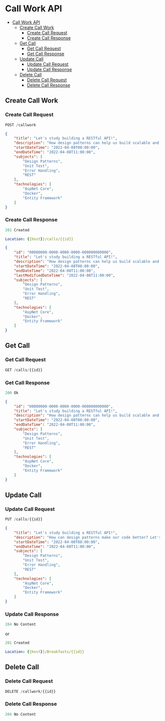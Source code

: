 # Call Work API

- [Call Work API](#call-work-api)
  - [Create Call Work](#create-call-work)
    - [Create Call Request](#create-call-request)
    - [Create Call Response](#create-call-response)
  - [Get Call](#get-call)
    - [Get Call Request](#get-call-request)
    - [Get Call Response](#get-call-response)
  - [Update Call](#update-call)
    - [Update Call Request](#update-call-request)
    - [Update Call Response](#update-call-response)
  - [Delete Call](#delete-call)
    - [Delete Call Request](#delete-call-request)
    - [Delete Call Response](#delete-call-response)

## Create Call Work

### Create Call Request

```js
POST /callwork
```

```json
{
    "title": "Let's study building a RESTful API!",
    "description": "How design patterns can help us build scalable and testable software!",
    "startDateTime": "2022-04-08T08:00:00",
    "endDateTime": "2022-04-08T11:00:00",
    "subjects": [
        "Design Patterns",
        "Unit Test",
        "Error Handling",
        "REST"
    ],
    "technologies": [
        "AspNet Core",
        "Docker",
        "Entity Framework"
    ]
}
```

### Create Call Response

```js
201 Created
```

```yml
Location: {{host}}/calls/{{id}}
```

```json
{
    "id": "00000000-0000-0000-0000-000000000000",
    "title": "Let's study building a RESTful API!",
    "description": "How design patterns can help us build scalable and testable software!",
    "startDateTime": "2022-04-08T08:00:00",
    "endDateTime": "2022-04-08T11:00:00",
    "lastModifiedDateTime": "2022-04-08T11:00:00",
    "subjects": [
        "Design Patterns",
        "Unit Test",
        "Error Handling",
        "REST"
    ],
    "technologies": [
        "AspNet Core",
        "Docker",
        "Entity Framework"
    ]
}
```

## Get Call

### Get Call Request

```js
GET /calls/{{id}}
```

### Get Call Response

```js
200 Ok
```

```json
{
    "id": "00000000-0000-0000-0000-000000000000",
    "title": "Let's study building a RESTful API!",
    "description": "How design patterns can help us build scalable and testable software!",
    "startDateTime": "2022-04-08T08:00:00",
    "endDateTime": "2022-04-08T11:00:00",
    "subjects": [
        "Design Patterns",
        "Unit Test",
        "Error Handling",
        "REST"
    ],
    "technologies": [
        "AspNet Core",
        "Docker",
        "Entity Framework"
    ]
}
```

## Update Call

### Update Call Request

```js
PUT /calls/{{id}}
```

```json
{
    "title": "Let's study building a RESTful API!",
    "description": "How can design patterns make our code better? Let's find out together!",
    "startDateTime": "2022-04-08T08:00:00",
    "endDateTime": "2022-04-08T11:00:00",
    "subjects": [
        "Design Patterns",
        "Unit Test",
        "Error Handling",
        "REST"
    ],
    "technologies": [
        "AspNet Core",
        "Docker",
        "Entity Framework"
    ]
}
```

### Update Call Response

```js
204 No Content
```

or

```js
201 Created
```

```yml
Location: {{host}}/Breakfasts/{{id}}
```

## Delete Call

### Delete Call Request

```js
DELETE /callwork/{{id}}
```

### Delete Call Response

```js
204 No Content
```
